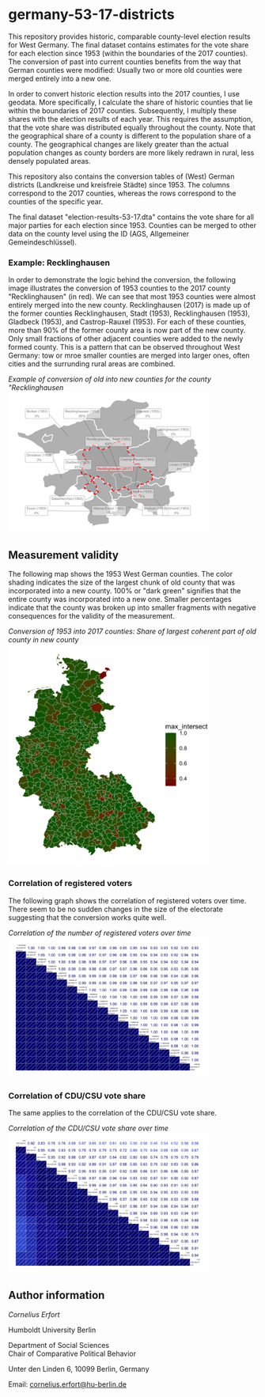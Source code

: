 # germany-53-17-districts

This repository provides historic, comparable county-level election results for West Germany. The final dataset contains estimates for the vote share for each election since 1953 (within the boundaries of the 2017 counties). The conversion of past into current counties benefits from the way that German counties were modified: Usually two or more old counties were merged entirely into a new one.

In order to convert historic election results into the 2017 counties, I use geodata. More specifically, I calculate the share of historic counties that lie within the boundaries of 2017 counties. Subsequently, I multiply these shares with the election results of each year. This requires the assumption, that the vote share was distributed equally throughout the county. Note that the geographical share of a county is different to the population share of a county. The geographical changes are likely greater than the actual population changes as county borders are more likely redrawn in rural, less densely populated areas.

This repository also contains the conversion tables of (West) German districts (Landkreise und kreisfreie Städte) since 1953. The columns correspond to the 2017 counties, whereas the rows correspond to the counties of the specific year.

The final dataset "election-results-53-17.dta" contains the vote share for all major parties for each election since 1953. Counties can be merged to other data on the county level using the ID (AGS, Allgemeiner Gemeindeschlüssel).

### Example: Recklinghausen

In order to demonstrate the logic behind the conversion, the following image illustrates the conversion of 1953 counties to the 2017 county "Recklinghausen" (in red). We can see that most 1953 counties were almost entirely merged into the new county. Recklinghausen (2017) is made up of the former counties Recklinghausen, Stadt (1953), Recklinghausen (1953), Gladbeck (1953), and Castrop-Rauxel (1953).  For each of these counties, more than 90% of the former county area is now part of the new county. Only small fractions of other adjacent counties were added to the newly formed county. This is a pattern that can be observed throughout West Germany: tow or mroe smaller counties are merged into larger ones, often cities and the surrunding rural areas are combined. 

*Example of conversion of old into new counties for the county "Recklinghausen*
<img src="https://github.com/cornelius-erfort/germany-53-17-districts/raw/main/plots/conversion_example.png" width="80%">

## Measurement validity

The following map shows the 1953 West German counties. The color shading indicates the size of the largest chunk of old county that was incorporated into a new county. 100% or "dark green" signifies that the entire county was incorporated into a new one. Smaller percentages indicate that the county was broken up into smaller fragments with negative consequences for the validity of the measurement.

*Conversion of 1953 into 2017 counties: Share of largest coherent part of old county in new county*
<img src="https://raw.githubusercontent.com/cornelius-erfort/germany-53-17-districts/main/plots/coverage_map_1953-2017.png" width="80%">

### Correlation of registered voters

The following graph shows the correlation of registered voters over time. There seem to be no sudden changes in the size of the electorate suggesting that the conversion works quite well.

*Correlation of the number of registered voters over time*
<img src="https://github.com/cornelius-erfort/germany-53-17-districts/raw/main/plots/corrgram_registered_voters.png" width="80%">

### Correlation of CDU/CSU vote share

The same applies to the correlation of the CDU/CSU vote share.

*Correlation of the CDU/CSU vote share over time*
<img src="https://github.com/cornelius-erfort/germany-53-17-districts/raw/main/plots/corrgram_CDU.png" width="80%">







## Author information

*Cornelius Erfort*

Humboldt University Berlin

Department of Social Sciences
<br>
Chair of Comparative Political Behavior

Unter den Linden 6, 10099 Berlin, Germany

Email: cornelius.erfort@hu-berlin.de
